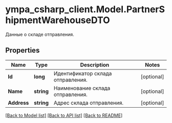 # ympa_csharp_client.Model.PartnerShipmentWarehouseDTO
Данные о складе отправления.

## Properties

Name | Type | Description | Notes
------------ | ------------- | ------------- | -------------
**Id** | **long** | Идентификатор склада отправления. | [optional] 
**Name** | **string** | Наименование склада отправления. | [optional] 
**Address** | **string** | Адрес склада отправления. | [optional] 

[[Back to Model list]](../README.md#documentation-for-models) [[Back to API list]](../README.md#documentation-for-api-endpoints) [[Back to README]](../README.md)


